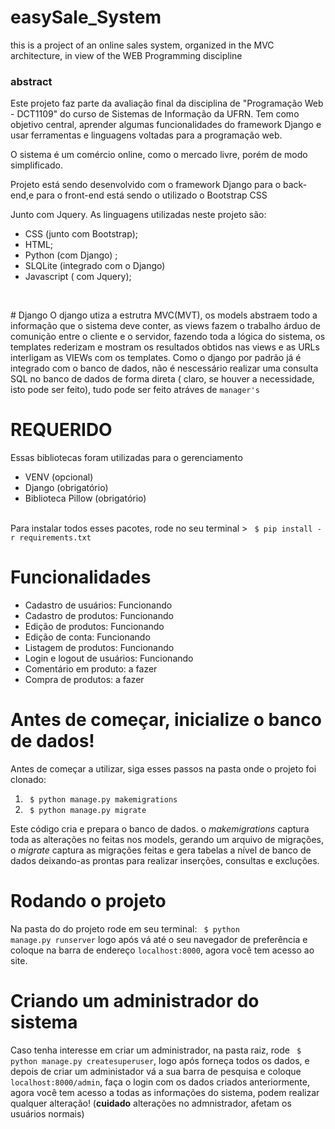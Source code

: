 # easySale_System
 this is a project of an online sales system, organized in the MVC architecture, in view of the WEB Programming discipline
 <h3> abstract </h3>
 <p>
 Este projeto faz parte da avaliação final da disciplina de "Programação Web - DCT1109" do curso de Sistemas de Informação da UFRN.
    Tem como objetivo central, aprender algumas funcionalidades do framework Django e usar ferramentas e linguagens voltadas para a programação web.
    </p>
    <p>
        O sistema é um comércio online, como o mercado livre, porém de modo simplificado. 
    </p>
 <p>
 Projeto está sendo desenvolvido com o framework Django para o back-end,e para o front-end está sendo o utilizado o Bootstrap CSS
    
 Junto com Jquery.
 As linguagens utilizadas neste projeto são:<br/>
 <ul>
  <li>CSS (junto com Bootstrap);</li>
  <li>HTML;</li>
  <li> Python (com Django) ;</li>
  <li>SLQLite (integrado com o Django)</li>
  <li>Javascript ( com Jquery);</li>
    </ul>
<br/>
</p>
# Django
O django utiza a estrutra MVC(MVT), os models abstraem todo a informação que o sistema deve conter, as views fazem o trabalho árduo de comunição entre o cliente e o servidor, fazendo toda a lógica do sistema, os templates rederizam e mostram os resultados obtidos nas views e as URLs interligam as VIEWs com os templates.
Como o django por padrão já é integrado com o banco de dados, não é nescessário realizar uma consulta SQL no banco de dados de forma direta ( claro, se houver a necessidade, isto pode ser feito), tudo pode ser feito atráves de <code>manager's</code> 
<br>

# REQUERIDO
Essas bibliotecas foram utilizadas para o gerenciamento
<ul>
    <li>VENV (opcional)</li>
    <li>Django (obrigatório)</li>
    <li>Biblioteca Pillow (obrigatório)</li>
</ul>
</br>
Para instalar todos esses pacotes, rode no seu terminal > <code> $ pip install -r requirements.txt </code> 

<br/>

# Funcionalidades
<ul>
    <li>Cadastro de usuários: Funcionando</li>
    <li>Cadastro de produtos: Funcionando</li>
    <li>Edição de produtos: Funcionando</li>
    <li>Edição de conta: Funcionando</li>
    <li>Listagem de produtos: Funcionando</li>
    <li>Login e logout de usuários: Funcionando</li>
    <li>Comentário em produto: a fazer</li>
    <li>Compra de produtos: a fazer</li>
</ul>

# Antes de começar, inicialize o banco de dados!
Antes de começar a utilizar, siga esses passos na pasta onde o projeto foi clonado:
<ol>
    <li><code> $ python manage.py makemigrations</code></li>
    <li><code> $ python manage.py migrate</code></li>
</ol>
Este código cria e prepara o banco de dados. o <i>makemigrations</i> captura toda as alterações no feitas nos models, gerando um arquivo de migrações, o <i>migrate</i> captura as migrações feitas e gera tabelas a nível de banco de dados deixando-as prontas para realizar inserções, consultas e excluções.

# Rodando o projeto
Na pasta do do projeto rode em seu terminal: <code> $ python manage.py runserver</code> logo após vá até o seu navegador de preferência e coloque na barra de endereço <code>localhost:8000</code>, agora você tem acesso ao site.

# Criando um administrador do sistema
Caso tenha interesse em criar um administrador, na pasta raiz, rode <code> $ python manage.py createsuperuser</code>, logo após forneça todos os dados, e depois de criar um administador vá a sua barra de pesquisa e coloque <code>localhost:8000/admin</code>, faça o login com os dados criados anteriormente, agora você tem acesso a todas as informações do sistema, podem realizar qualquer alteração! (<strong>cuidado</strong> alterações no admnistrador, afetam os usuários normais)
